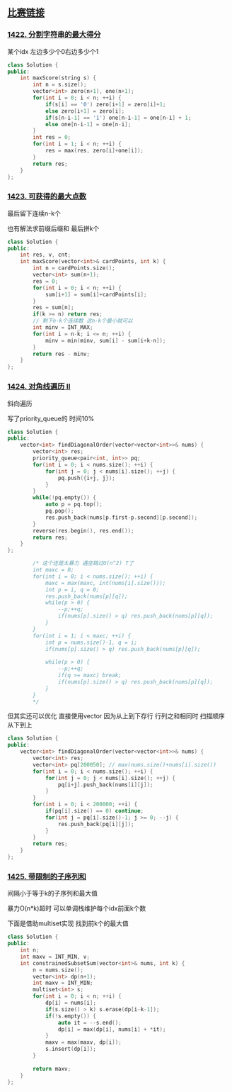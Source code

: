 ## [比赛链接](https://leetcode-cn.com/contest/weekly-contest-186/)



### [1422. 分割字符串的最大得分](https://leetcode-cn.com/problems/maximum-score-after-splitting-a-string/)

某个idx 左边多少个0右边多少个1

```c++
class Solution {
public:
    int maxScore(string s) {
        int n = s.size();
        vector<int> zero(n+1), one(n+1);
        for(int i = 0; i < n; ++i) {
            if(s[i] == '0') zero[i+1] = zero[i]+1;
            else zero[i+1] = zero[i];
            if(s[n-i-1] == '1') one[n-i-1] = one[n-i] + 1;
            else one[n-i-1] = one[n-i];
        }
        int res = 0;
        for(int i = 1; i < n; ++i) {
            res = max(res, zero[i]+one[i]);
        }
        return res;
    }
};
```



### [1423. 可获得的最大点数](https://leetcode-cn.com/problems/maximum-points-you-can-obtain-from-cards/)

最后留下连续n-k个

也有解法求前缀后缀和 最后拼k个

```c++
class Solution {
public:
    int res, v, cnt;
    int maxScore(vector<int>& cardPoints, int k) {
        int n = cardPoints.size();
        vector<int> sum(n+1);
        res = 0;
        for(int i = 0; i < n; ++i) {
            sum[i+1] = sum[i]+cardPoints[i];
        }
        res = sum[n];
        if(k >= n) return res;
        // 剩下n-k个连续数 这n-k个最小就可以
        int minv = INT_MAX;
        for(int i = n-k; i <= n; ++i) {
            minv = min(minv, sum[i] - sum[i+k-n]);
        }
        return res - minv;
    }
};
```



### [1424. 对角线遍历 II](https://leetcode-cn.com/problems/diagonal-traverse-ii/)

斜向遍历

写了priority_queue的 时间10% 

```c++
class Solution {
public:
    vector<int> findDiagonalOrder(vector<vector<int>>& nums) {
        vector<int> res;
        priority_queue<pair<int, int>> pq;
        for(int i = 0; i < nums.size(); ++i) {
            for(int j = 0; j < nums[i].size(); ++j) {
                pq.push({i+j, j});
            }
        }
        while(!pq.empty()) {
            auto p = pq.top();
            pq.pop();
            res.push_back(nums[p.first-p.second][p.second]);
        }
        reverse(res.begin(), res.end());
        return res;
    }
};

        /* 这个还是太暴力 遇空跳过O(n^2) T了
        int maxc = 0;
        for(int i = 0; i < nums.size(); ++i) {
            maxc = max(maxc, int(nums[i].size()));
            int p = i, q = 0;
            res.push_back(nums[p][q]);
            while(p > 0) {
                --p;++q;
                if(nums[p].size() > q) res.push_back(nums[p][q]);
            }
        }
        for(int i = 1; i < maxc; ++i) {
            int p = nums.size()-1, q = i;
            if(nums[p].size() > q) res.push_back(nums[p][q]);
            
            while(p > 0) {
                --p;++q;
                if(q >= maxc) break;
                if(nums[p].size() > q) res.push_back(nums[p][q]);
            }
        }
        */
```

但其实还可以优化 直接使用vector 因为从上到下存行 行列之和相同时 扫描顺序从下到上

```c++
class Solution {
public:
    vector<int> findDiagonalOrder(vector<vector<int>>& nums) {
        vector<int> res;
        vector<int> pq[200050];	// max(nums.size()+nums[i].size())
        for(int i = 0; i < nums.size(); ++i) {
            for(int j = 0; j < nums[i].size(); ++j) {
                pq[i+j].push_back(nums[i][j]);
            }
        }
        for(int i = 0; i < 200000; ++i) {
          	if(pq[i].size() == 0) continue;
          	for(int j = pq[i].size()-1; j >= 0; --j) {
              	res.push_back(pq[i][j]);
            }
        }
        return res;
    }
};
```

### [1425. 带限制的子序列和](https://leetcode-cn.com/problems/constrained-subsequence-sum/)

间隔小于等于k的子序列和最大值

暴力O(n*k)超时 可以单调栈维护每个idx前面k个数

下面是借助multiset实现 找到前k个的最大值

```c++
class Solution {
public:
    int n;
    int maxv = INT_MIN, v;
    int constrainedSubsetSum(vector<int>& nums, int k) {
        n = nums.size();
        vector<int> dp(n+1);
        int maxv = INT_MIN;
        multiset<int> s;
        for(int i = 0; i < n; ++i) {
            dp[i] = nums[i];
            if(s.size() > k) s.erase(dp[i-k-1]);
            if(!s.empty()) {
                auto it = --s.end();
                dp[i] = max(dp[i], nums[i] + *it);
            }
            maxv = max(maxv, dp[i]);
            s.insert(dp[i]);
        }
        
        return maxv;
    }
};
```

